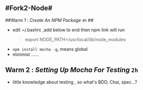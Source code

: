 #Fork2-Node#
---
##Warm 1 : *Create An NPM Package*  `4h` ##
- edit  ~/.bashrc ,add below to end then npm link will run
  >export NODE_PATH=/usr/local/lib/node_modules 
- `npm install mocha -g`, means global
- minimist ......


## Warm 2 : *Setting Up Mocha For Testing*  `2h` ##
- little knowledge about testing , so what's BDD, Chai, spec...?
